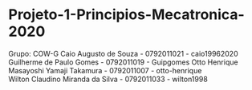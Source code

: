 # Projeto-1-Principios-Mecatronica-2020

Grupo: COW-G
Caio Augusto de Souza - 0792011021 - caio19962020
Guilherme de Paulo Gomes - 0792011019 - Guipgomes
Otto Henrique Masayoshi Yamaji Takamura - 0792011007 - otto-henrique  
Wilton Claudino Miranda da Silva - 0792011033 - wilton1998
